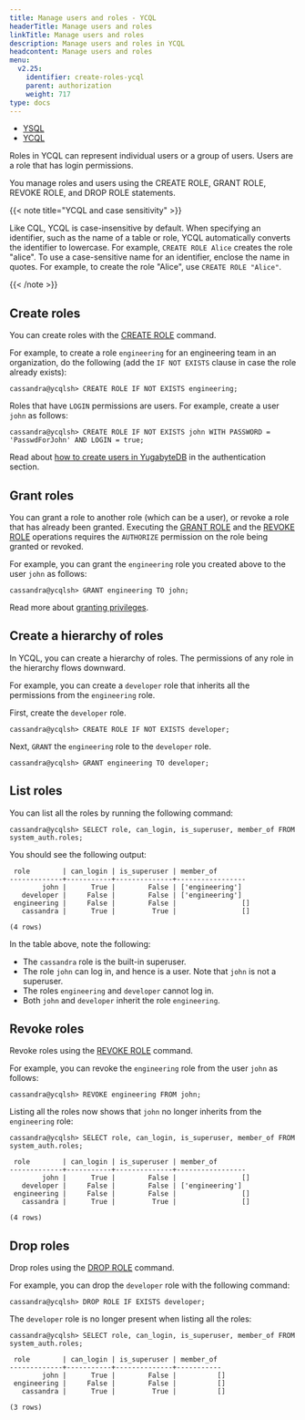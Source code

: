 ```yaml
---
title: Manage users and roles - YCQL
headerTitle: Manage users and roles
linkTitle: Manage users and roles
description: Manage users and roles in YCQL
headcontent: Manage users and roles
menu:
  v2.25:
    identifier: create-roles-ycql
    parent: authorization
    weight: 717
type: docs
---
```


<ul class="nav nav-tabs-alt nav-tabs-yb">

  <li >
    <a href="../create-roles/" class="nav-link">
      <i class="icon-postgres" aria-hidden="true"></i>
      YSQL
    </a>
  </li>

  <li >
    <a href="../create-roles-ycql/" class="nav-link active">
      <i class="icon-cassandra" aria-hidden="true"></i>
      YCQL
    </a>
  </li>

</ul>

Roles in YCQL can represent individual users or a group of users. Users are a role that has login permissions.

You manage roles and users using the CREATE ROLE, GRANT ROLE, REVOKE ROLE, and DROP ROLE statements.

{{< note title="YCQL and case sensitivity" >}}

Like CQL, YCQL is case-insensitive by default. When specifying an identifier, such as the name of a table or role, YCQL automatically converts the identifier to lowercase. For example, `CREATE ROLE Alice` creates the role "alice". To use a case-sensitive name for an identifier, enclose the name in quotes. For example, to create the role "Alice", use `CREATE ROLE "Alice"`.

{{< /note >}}

## Create roles

You can create roles with the [CREATE ROLE](../../../api/ycql/ddl_create_role/) command.

For example, to create a role `engineering` for an engineering team in an organization, do the following (add the `IF NOT EXISTS` clause in case the role already exists):

```cql
cassandra@ycqlsh> CREATE ROLE IF NOT EXISTS engineering;
```

Roles that have `LOGIN` permissions are users. For example, create a user `john` as follows:

```cql
cassandra@ycqlsh> CREATE ROLE IF NOT EXISTS john WITH PASSWORD = 'PasswdForJohn' AND LOGIN = true;
```

Read about [how to create users in YugabyteDB](../../enable-authentication/authentication-ycql/) in the authentication section.

## Grant roles

You can grant a role to another role (which can be a user), or revoke a role that has already been granted. Executing the [GRANT ROLE](../../../api/ycql/ddl_grant_role/) and the [REVOKE ROLE](../../../api/ycql/ddl_revoke_role/) operations requires the `AUTHORIZE` permission on the role being granted or revoked.

For example, you can grant the `engineering` role you created above to the user `john` as follows:

```cql
cassandra@ycqlsh> GRANT engineering TO john;
```

Read more about [granting privileges](../ycql-grant-permissions/).

## Create a hierarchy of roles

In YCQL, you can create a hierarchy of roles. The permissions of any role in the hierarchy flows downward.

For example, you can create a `developer` role that inherits all the permissions from the `engineering` role.

First, create the `developer` role.

```cql
cassandra@ycqlsh> CREATE ROLE IF NOT EXISTS developer;
```

Next, `GRANT` the `engineering` role to the `developer` role.

```cql
cassandra@ycqlsh> GRANT engineering TO developer;
```

## List roles

You can list all the roles by running the following command:

```cql
cassandra@ycqlsh> SELECT role, can_login, is_superuser, member_of FROM system_auth.roles;
```

You should see the following output:

```output
 role        | can_login | is_superuser | member_of
-------------+-----------+--------------+-----------------
        john |      True |        False | ['engineering']
   developer |     False |        False | ['engineering']
 engineering |     False |        False |                []
   cassandra |      True |         True |                []

(4 rows)
```

In the table above, note the following:

* The `cassandra` role is the built-in superuser.
* The role `john` can log in, and hence is a user. Note that `john` is not a superuser.
* The roles `engineering` and `developer` cannot log in.
* Both `john` and `developer` inherit the role `engineering`.

## Revoke roles

Revoke roles using the [REVOKE ROLE](../../../api/ycql/ddl_revoke_role/) command.

For example, you can revoke the `engineering` role from the user `john` as follows:

```cql
cassandra@ycqlsh> REVOKE engineering FROM john;
```

Listing all the roles now shows that `john` no longer inherits from the `engineering` role:

```cql
cassandra@ycqlsh> SELECT role, can_login, is_superuser, member_of FROM system_auth.roles;
```

```output
 role        | can_login | is_superuser | member_of
-------------+-----------+--------------+-----------------
        john |      True |        False |                []
   developer |     False |        False | ['engineering']
 engineering |     False |        False |                []
   cassandra |      True |         True |                []

(4 rows)
```

## Drop roles

Drop roles using the [DROP ROLE](../../../api/ycql/ddl_drop_role/) command.

For example, you can drop the `developer` role with the following command:

```cql
cassandra@ycqlsh> DROP ROLE IF EXISTS developer;
```

The `developer` role is no longer present when listing all the roles:

```cql
cassandra@ycqlsh> SELECT role, can_login, is_superuser, member_of FROM system_auth.roles;
```

```output
 role        | can_login | is_superuser | member_of
-------------+-----------+--------------+-----------
        john |      True |        False |          []
 engineering |     False |        False |          []
   cassandra |      True |         True |          []

(3 rows)
```
